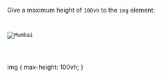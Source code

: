 Give a maximum height of `100vh`
to the `img` element:

<codeblock language="css" type="exercise" testMode="fixedInput">
<code>
<panel language="html">
<img src="mumbai-01.jpg" alt="Mumbai">
</panel>
<panel language="css">

</panel>
</code>

<solution>
img {
  max-height: 100vh;
}
</solution>
</codeblock>